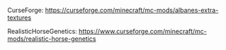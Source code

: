 CurseForge: https://curseforge.com/minecraft/mc-mods/albanes-extra-textures

RealisticHorseGenetics: https://www.curseforge.com/minecraft/mc-mods/realistic-horse-genetics

